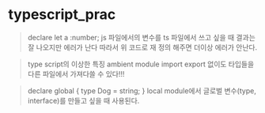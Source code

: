 # typescript_prac
>declare let a :number;
js 파일에서의 변수를 ts 파일에서 쓰고 싶을 때
결과는 잘 나오지만 에러가 난다
따라서 위 코드로 재 정의 해주면 더이상 에러가 안난다.

>type script의 이상한 특징 ambient module 
import export 없이도 타입들을 다른 파일에서 가져다쓸 수 있다!!!



>declare global {
    type Dog = string;
}
local module에서 글로벌 변수(type, interface)를 만들고 싶을 때 사용된다.